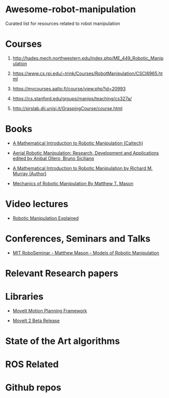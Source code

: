 # Awesome-robot-manipulation
Curated list for resources related to robot manipulation


# Courses

1. http://hades.mech.northwestern.edu/index.php/ME_449_Robotic_Manipulation

2. https://www.cs.rpi.edu/~trink/Courses/RobotManipulation/CSCI6965.html

3. https://mycourses.aalto.fi/course/view.php?id=20993

4. https://cs.stanford.edu/groups/manips/teaching/cs327a/

5. http://sirslab.dii.unisi.it/GraspingCourse/course.html


# Books 
<!-- - [Caption](https://example.com) -->
- [A Mathematical Introduction to Robotic Manipulation (Caltech)]( https://www.cds.caltech.edu/~murray/books/MLS/pdf/mls94-complete.pdf)

- [Aerial Robotic Manipulation: Research, Development and Applications edited by Anibal Ollero, Bruno Siciliano](https://link.springer.com/book/10.1007/978-3-030-12945-3)

- [ A Mathematical Introduction to Robotic Manipulation by Richard M. Murray  (Author)](https://www.amazon.com/Mathematical-Introduction-Robotic-Manipulation/dp/0849379814)

- [ Mechanics of Robotic Manipulation By Matthew T. Mason ](https://mitpress.mit.edu/books/mechanics-robotic-manipulation)


# Video lectures
- [Robotic Manipulation Explained](https://www.youtube.com/watch?v=mCI-f71MAvY)

# Conferences, Seminars and Talks
- [MIT RoboSeminar - Matthew Mason - Models of Robotic Manipulation](https://www.youtube.com/watch?v=LfWiBdOc2FI)

# Relevant Research papers 


# Libraries
- [MoveIt Motion Planning Framework ](https://moveit.ros.org/)

- [MoveIt 2 Beta Release](https://moveit.ros.org/moveit/ros2/2020/02/18/moveit-2-beta-feature-list.html)


# State of the Art algorithms 


# ROS Related 


# Github repos 
